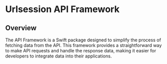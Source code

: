 # Urlsession API Framework

## Overview

The API Framework is a Swift package designed to simplify the process of fetching data from the  API. This framework provides a straightforward way to make API requests and handle the response data, making it easier for developers to integrate data into their applications.
